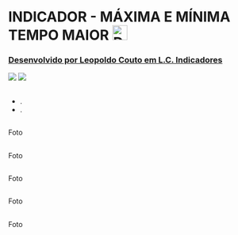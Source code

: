 # INDICADOR - MÁXIMA E MÍNIMA TEMPO MAIOR <a title="Download" href="https://github.com/leopoldocouto/ProfitChart-Nelogica/raw/main/Indicadores/LC-Maxima-Minima-Tempo-Maior/Indicador%20-%20LC%20Maxima%20e%20Minima%20de%20Tempo%20Maior%20-%20v12-23.psf" target="_blank"><img alt="Download" width ="30px" src="https://user-images.githubusercontent.com/54564254/177182371-508a14d8-2bec-48bb-940c-fbd79bc97c22.png">


### Desenvolvido por Leopoldo Couto em L.C. Indicadores 
<div>                                                         
  <a href="https://instagram.com/lcindicadores" target="_blank"><img src="https://img.shields.io/badge/-Instagram-%23E4405F?style=for-the-badge&logo=instagram&logoColor=white" target="_blank"></a>
  <a href="https://github.com/leopoldocouto" target="_blank"><img src="https://img.shields.io/badge/GitHub-100000?style=for-the-badge&logo=github&logoColor=white?style=for-the-badge&logo=instagram&logoColor=white" target="_blank"></a>
</div>	 
 

##
* .
* .
##
Foto
##
Foto
##
Foto
##
Foto
##
Foto
##













